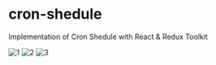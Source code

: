 # cron-shedule
Implementation of Cron Shedule with React &amp; Redux Toolkit

![1](https://github.com/SilverHof/cron-shedule/assets/63652935/596892c6-3ef4-4954-817a-1615d765c34c)
![2](https://github.com/SilverHof/cron-shedule/assets/63652935/fbd2c9ec-699c-4348-ab87-f9ade754acd8)
![3](https://github.com/SilverHof/cron-shedule/assets/63652935/02a64d48-fd89-4eef-b3cb-348093bfe454)
